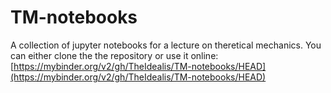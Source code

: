 # TM-notebooks

A collection of jupyter notebooks for a lecture on theretical mechanics.
You can either clone the the repository or use it online: [https://mybinder.org/v2/gh/TheIdealis/TM-notebooks/HEAD](https://mybinder.org/v2/gh/TheIdealis/TM-notebooks/HEAD)
